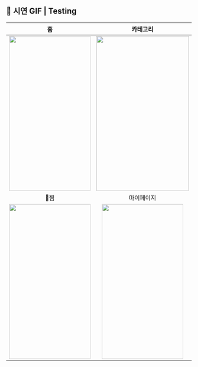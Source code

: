 
## 🎥 시연 GIF | Testing

|홈|카테고리|
|:---:|:---:|
|<img src="https://github.com/react-native-expo-basic/damij-client/assets/83339863/a85de69f-77cc-4a8f-83d2-d1fabe844004" width="220px" height="420px">|<img src="https://github.com/react-native-expo-basic/damij-client/assets/83339863/f981f9ff-6dae-4c94-be51-160ac029325c" width="250px" height="420px">|
|찜|마이페이지|
|<img src="https://github.com/react-native-expo-basic/damij-client/assets/83339863/4c217c50-26ec-43bd-a710-ffd96639db73" width="220px" height="420px">|<img src="https://github.com/react-native-expo-basic/damij-client/assets/83339863/924831b9-51a1-49a5-a522-7129eb75f85d" width="220px" height="420px">|







